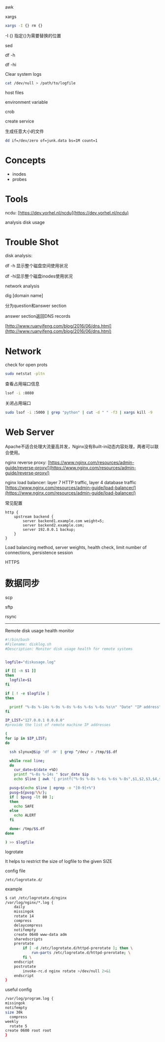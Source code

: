 awk

xargs

```bash
xargs -I {} rm {}
```

-I {} 指定{}为需要替换的位置

sed

df -h

df -hi

Clear system logs

```bash
cat /dev/null > /path/to/logfile
```

host files

environment variable

crob

create service

生成任意大小的文件

```bash
dd if=/dev/zero of=junk.data bs=1M count=1
```

# Concepts

* inodes
* probes

# Tools

ncdu: [https://dev.yorhel.nl/ncdu](https://dev.yorhel.nl/ncdu)

analysis disk usage

# Trouble Shot

disk analysis:

df -h 显示整个磁盘空间使用状况

df -hi显示整个磁盘inodes使用状况

network analysis

dig \[domain name\]

分为question和answer section

answer section返回DNS records

[http://www.ruanyifeng.com/blog/2016/06/dns.html](http://www.ruanyifeng.com/blog/2016/06/dns.html)

# Network

check for open prots

```bash
sudo netstat -pltn
```

查看占用端口信息

```bash
lsof -i :8080
```

关闭占用端口

```bash
sudo lsof -i :5000 | grep "python" | cut -d " " -f3 | xargs kill -9
```

# Web Server

Apache不适合处理大流量高并发，Nginx没有Built-in动态内容处理，两者可以联合使用。

nginx reverse proxy: [https://www.nginx.com/resources/admin-guide/reverse-proxy/](https://www.nginx.com/resources/admin-guide/reverse-proxy/)

nginx load balancer: layer 7 HTTP traffic, layer 4 database traffic [https://www.nginx.com/resources/admin-guide/load-balancer/](https://www.nginx.com/resources/admin-guide/load-balancer/)

常见配置

```other
http {
    upstream backend {
        server backend1.example.com weight=5;
        server backend2.example.com;
        server 192.0.0.1 backup;
    }
}
```

Load balancing method, server weights, health check, limit number of connections, persistence session

HTTPS

# 数据同步

scp

sftp

rsync

---

Remote disk usage health monitor

```bash
#!/bin/bash
#Filename: disklog.sh
#Description: Monitor disk usage health for remote systems


logfile="diskusage.log"

if [[ -n $1 ]]
then
  logfile=$1
fi

if [ ! -e $logfile ]
then

  printf "%-8s %-14s %-9s %-8s %-6s %-6s %-6s %s\n" "Date" "IP address" "Device" "Capacity" "Used" "Free" "Percent" "Status" > $logfile
fi

IP_LIST="127.0.0.1 0.0.0.0"
#provide the list of remote machine IP addresses 

(
for ip in $IP_LIST;
do

  ssh slynux@$ip 'df -H' | grep ^/dev/ > /tmp/$$.df

  while read line;
  do
    cur_date=$(date +%D)
    printf "%-8s %-14s " $cur_date $ip
    echo $line | awk '{ printf("%-9s %-8s %-6s %-6s %-8s",$1,$2,$3,$4,$5); }'

  pusg=$(echo $line | egrep -o "[0-9]+%")
  pusg=${pusg/\%/};
  if [ $pusg -lt 80 ];
  then
    echo SAFE
  else
    echo ALERT
  fi

  done< /tmp/$$.df    
done

) >> $logfile
```

logrotate

It helps to restrict the size of logfile to the given SIZE

config file

```
/etc/logrotate.d/
```

example

```bash
$ cat /etc/logrotate.d/nginx
/var/log/nginx/*.log {
    daily
    missingok
    rotate 14
    compress
    delaycompress
    notifempty
    create 0640 www-data adm
    sharedscripts
    prerotate
        if [ -d /etc/logrotate.d/httpd-prerotate ]; then \
            run-parts /etc/logrotate.d/httpd-prerotate; \
        fi \
    endscript
    postrotate
        invoke-rc.d nginx rotate >/dev/null 2>&1
    endscript
}
```

useful config

```bash
/var/log/program.log {
missingok
notifempty
size 30k
  compress
weekly
  rotate 5
create 0600 root root
}
```



